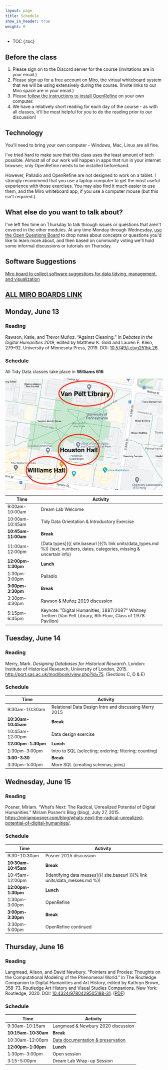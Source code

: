 ```yaml
---
layout: page
title: Schedule
show_in_header: true
weight: 0
---
```


* TOC
{:toc}

## Before the class

1. Please sign on to the Discord server for the course (invitations are in your email.)
2. Please sign up for a free account on [Miro](https://miro.com), the virtual whiteboard system that we will be using extensively during the course. (Invite links to our Miro space are in your email.)
3. Please [follow the instructions to install OpenRefine](https://docs.openrefine.org/manual/installing) on your own computer.
4. We have a relatively short reading for each day of the course - as with all classes, it'll be most helpful for you to do the reading prior to our discussion!

## Technology

You'll need to bring your own computer - Windows, Mac, Linux are all fine.

I've tried hard to make sure that this class uses the least amount of tech possible. Almost all of our work will happen in apps that run in your internet browser; only OpenRefine needs to be installed beforehand.

However, Palladio and OpenRefine are not designed to work on a tablet. I strongly recommend that you use a laptop computer to get the most useful experience with those exercises. You may also find it much easier to use them, and the Miro whiteboard app, if you use a computer mouse (but this isn't required.)

## What else do you want to talk about?

I've left flex time on Thursday to talk through issues or questions that aren't covered in the other modules. At any time Monday through Wednesday, [use the Open Questions Board](https://miro.com/app/board/uXjVOtzz1yY=/?share_link_id=923956999094) to drop notes about concepts or questions you'd like to learn more about, and then based on community voting we'll hold some informal discussions or tutorials on Thursday.

## Software Suggestions

[Miro board to collect software suggestions for data tidying, management, and visualization](https://miro.com/app/board/uXjVOvBWDE4=/?share_link_id=252877421373)


## [ALL MIRO BOARDS LINK](https://miro.com/welcome/a2h1ZnF3QWFVVVpIc3FkS1NhR1VhU3Y1WTV2RldnOHBiUWg1ajVvRURuMnRhdnNoaEhMNTBuSGdQNzVJSEVHR3wzMDc0NDU3MzUxMzY0Mzc3Mjgw?share_link_id=967785455229)


## Monday, June 13

### Reading

Rawson, Katie, and Trevor Muñoz. “Against Cleaning.” In *Debates in the Digital Humanities 2019*, edited by Matthew K. Gold and Lauren F. Klein, 279–92. University of Minnesota Press, 2019. DOI: [10.5749/j.ctvg251hk.26](https://doi.org/10.5749/j.ctvg251hk.26).

### Schedule

All Tidy Data classes take place in **Williams 616**

![UPenn campus mini map](/assets/img/penn-map.png)

| Time                | Activity                                                                                                                    |
| ------------------- | --------------------------------------------------------------------------------------------------------------------------- |
| 9:00am-10:00am      | Dream Lab Welcome                                                                                                           |
| 10:00am-10:45am     | Tidy Data Orientation & Introductory Exercise                                                                               |
| **10:45am-11:00am** | **Break**                                                                                                                   |
| 11:00am-12:00pm     | [Data types]({{ site.baseurl }}{% link units/data_types.md %}) (text, numbers, dates, categories, missing & uncertain info) |
| **12:00pm-1:30pm**  | **Lunch**                                                                                                                   |
| 1:30pm-3:00pm       | Palladio                                                                                                                    |
| **3:00pm-3:30pm**   | **Break**                                                                                                                   |
| 3:30pm-4:30pm       | Rawson & Muñoz 2019 discussion                                                                                              |
| 5:15pm-6:45pm       | Keynote: "Digital Humanities, 1887/2087" Whitney Trettien (Van Pelt Library, 6th Floor, Class of 1978 Pavilion)             |


[rawson]: https://doi.org/10.5749/j.ctvg251hk.26

## Tuesday, June 14

### Reading

Merry, Mark. *Designing Databases for Historical Research*. London: Institute of Historical Research, University of London, 2015. <http://port.sas.ac.uk/mod/book/view.php?id=75>. (Sections C, D & E)

### Schedule

| Time                | Activity                                                 |
| ------------------- | -------------------------------------------------------- |
| 9:30am-10:30am      | Relational Data Design Intro and discussing Merry 2015   |
| **10:30am-10:45am** | **Break**                                                |
| 10:45am-12:00pm       | Data design exercise                                     |
| **12:00pm-1:30pm**  | **Lunch**                                                |
| 1:30pm-3:00pm       | Intro to SQL  (selecting; ordering; filtering; counting) |
| **3:00-3:30**       | **Break**                                                |
| 3:30pm-5:00pm       | More SQL        (creating schemas; joins)                |



## Wednesday, June 15

### Reading

Posner, Miriam. “What’s Next: The Radical, Unrealized Potential of Digital Humanities.” Miriam Posner’s Blog (blog), July 27, 2015. <https://miriamposner.com/blog/whats-next-the-radical-unrealized-potential-of-digital-humanities/>.

[posner]: https://miriamposner.com/blog/whats-next-the-radical-unrealized-potential-of-digital-humanities/

### Schedule

| Time                | Activity                                                                     |
| ------------------- | ---------------------------------------------------------------------------- |
| 9:30-10:30am        | Posner 2015 discussion                                                       |
| **10:30am-10:45am** | **Break**                                                                    |
| 10:45am-12:00pm     | [Identifying data messes]({{ site.baseurl }}{% link units/data_messes.md %}) |
| **12:00pm-1:30pm**  | **Lunch**                                                                    |
| 1:30pm-3:00pm       | OpenRefine                                                                   |
| **3:00pm-3:30pm**   | **Break**                                                                    |
| 3:30pm-5:00pm       | OpenRefine continued                                                         |


## Thursday, June 16

### Reading

Langmead, Alison, and David Newbury. “Pointers and Proxies: Thoughts on the Computational Modeling of the Phenomenal World.” In The Routledge Companion to Digital Humanities and Art History, edited by Kathryn Brown, 358–73. Routledge Art History and Visual Studies Companions. New York: Routledge, 2020. DOI: [10.4324/9780429505188-31](https://doi.org/10.4324/9780429505188-31). ([PDF](https://www.dropbox.com/s/skm90em5j4ejlrj/Langmead%20and%20Newbury%20-%202020%20-%20Pointers%20and%20Proxies%20Thoughts%20on%20the%20Computationa.pdf?dl=0))

### Schedule

| Time                | Activity                                                                                                 |
| ------------------- | -------------------------------------------------------------------------------------------------------- |
| 9:30am-10:15am      | Langmead & Newbury 2020 discussion                                                                       |
| **10:15am-10:30am** | **Break**                                                                                                |
| 10:30am-12:00pm     | [Data documentation & preservation](https://miro.com/app/board/uXjVOvBNywI=/?share_link_id=851944721737) |
| **12:00pm-1:30pm**  | **Lunch**                                                                                                |
| 1:30pm-3:00pm       | Open session                                                                                             |
| 3:15-5:00pm         | Dream Lab Wrap-up Session                                                                                |